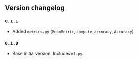 ## Version changelog 

### `0.1.1`

- Added `metrics.py` (`MeanMetric`, `compute_accuracy`, `Accuracy`) 

### `0.1.0`

- Base initial version. Includes `ml.py`. 